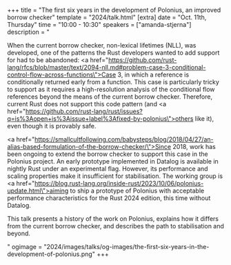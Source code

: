 +++
title = "The first six years in the development of Polonius, an improved borrow checker"
template = "2024/talk.html"
[extra]
  date = "Oct. 11th, Thursday"
  time = "10:00 - 10:30"
  speakers = ["amanda-stjerna"]
  description = "<p>When the current borrow checker, non-lexical lifetimes (NLL), was developed, one of the patterns the Rust developers wanted to add support for had to be abandoned: <a href=\"https://github.com/rust-lang/rfcs/blob/master/text/2094-nll.md#problem-case-3-conditional-control-flow-across-functions\">Case 3, in which a reference is conditionally returned early from a function</a>. This case is particularly tricky to support as it requires a high-resolution analysis of the conditional flow references beyond the means of the current borrow checker. Therefore, current Rust does not support this code pattern (and <a href=\"https://github.com/rust-lang/rust/issues?q=is%3Aopen+is%3Aissue+label%3Afixed-by-polonius\">others like it</a>), even though it is provably safe.</p><p><a href=\"https://smallcultfollowing.com/babysteps/blog/2018/04/27/an-alias-based-formulation-of-the-borrow-checker/\">Since 2018</a>, work has been ongoing to extend the borrow checker to support this case in the Polonius project. An early prototype implemented in Datalog is available in nightly Rust under an experimental flag. However, its performance and scaling properties make it insufficient for stabilisation. The working group is <a href=\"https://blog.rust-lang.org/inside-rust/2023/10/06/polonius-update.html\">aiming to ship a prototype of Polonius with acceptable performance characteristics for the Rust 2024 edition</a>, this time without Datalog.</p><p>This talk presents a history of the work on Polonius, explains how it differs from the current borrow checker, and describes the path to stabilisation and beyond.<p>"
  ogimage = "2024/images/talks/og-images/the-first-six-years-in-the-development-of-polonius.png"
+++
